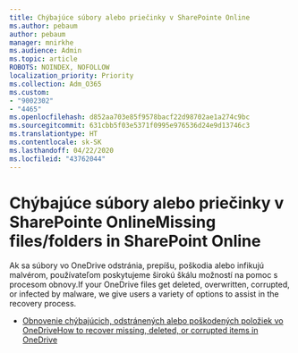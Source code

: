 ```yaml
---
title: Chýbajúce súbory alebo priečinky v SharePointe Online
ms.author: pebaum
author: pebaum
manager: mnirkhe
ms.audience: Admin
ms.topic: article
ROBOTS: NOINDEX, NOFOLLOW
localization_priority: Priority
ms.collection: Adm_O365
ms.custom:
- "9002302"
- "4465"
ms.openlocfilehash: d852aa703e85f9578bacf22d98702ae1a274c9bc
ms.sourcegitcommit: 631cbb5f03e5371f0995e976536d24e9d13746c3
ms.translationtype: HT
ms.contentlocale: sk-SK
ms.lasthandoff: 04/22/2020
ms.locfileid: "43762044"
---
```

# <a name="missing-filesfolders-in-sharepoint-online"></a><span data-ttu-id="016bc-102">Chýbajúce súbory alebo priečinky v SharePointe Online</span><span class="sxs-lookup"><span data-stu-id="016bc-102">Missing files/folders in SharePoint Online</span></span>

<span data-ttu-id="016bc-103">Ak sa súbory vo OneDrive odstránia, prepíšu, poškodia alebo infikujú malvérom, používateľom poskytujeme širokú škálu možností na pomoc s procesom obnovy.</span><span class="sxs-lookup"><span data-stu-id="016bc-103">If your OneDrive files get deleted, overwritten, corrupted, or infected by malware, we give users a variety of options to assist in the recovery process.</span></span>

- [<span data-ttu-id="016bc-104">Obnovenie chýbajúcich, odstránených alebo poškodených položiek vo OneDrive</span><span class="sxs-lookup"><span data-stu-id="016bc-104">How to recover missing, deleted, or corrupted items in OneDrive</span></span>](https://go.microsoft.com/fwlink/?linkid=2125166)
